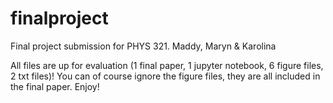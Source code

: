 # finalproject
Final project submission for PHYS 321. Maddy, Maryn &amp; Karolina

All files are up for evaluation (1 final paper, 1 jupyter notebook, 6 figure files, 2 txt files)! You can of course ignore the figure files, they are all included in the final paper. Enjoy!